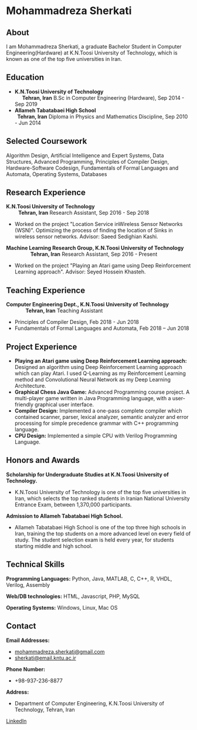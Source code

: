 # Mohammadreza Sherkati



## About

I am Mohammadreza Sherkati, a graduate Bachelor Student in Computer Engineering(Hardware) at K.N.Toosi University of Technology, which is known as one of the top five universities in Iran.

## Education
- **K.N.Toosi University of Technology &nbsp; &nbsp; &nbsp; &nbsp; &nbsp; &nbsp; &nbsp; &nbsp; &nbsp; &nbsp; &nbsp; &nbsp; &nbsp; &nbsp; &nbsp; &nbsp; &nbsp; &nbsp; &nbsp; &nbsp; &nbsp; &nbsp; &nbsp; &nbsp; &nbsp; &nbsp; &nbsp; &nbsp; &nbsp; &nbsp; &nbsp; &nbsp; &nbsp; &nbsp; &nbsp; &nbsp; &nbsp; &nbsp;          Tehran, Iran**
B.Sc in Computer Engineering (Hardware), Sep 2014 - Sep 2019
- **Allameh Tabatabaei High School &nbsp; &nbsp; &nbsp; &nbsp; &nbsp; &nbsp; &nbsp; &nbsp; &nbsp; &nbsp; &nbsp; &nbsp; &nbsp; &nbsp; &nbsp; &nbsp; &nbsp; &nbsp; &nbsp; &nbsp; &nbsp; &nbsp; &nbsp; &nbsp; &nbsp; &nbsp; &nbsp; &nbsp; &nbsp; &nbsp; &nbsp; &nbsp; &nbsp; &nbsp; &nbsp; &nbsp; &nbsp; &nbsp; &nbsp; &nbsp; Tehran, Iran**
Diploma in Physics and Mathematics Discipline, Sep 2010 - Jun 2014

## Selected Coursework
Algorithm Design, Artificial Intelligence and Expert Systems, Data Structures, Advanced Programming,
Principles of Compiler Design, Hardware-Software Codesign, Fundamentals of Formal Languages
and Automata, Operating Systems, Databases


## Research Experience
**K.N.Toosi University of Technology &nbsp; &nbsp; &nbsp; &nbsp; &nbsp; &nbsp; &nbsp; &nbsp; &nbsp; &nbsp; &nbsp; &nbsp; &nbsp; &nbsp; &nbsp; &nbsp; &nbsp; &nbsp; &nbsp; &nbsp; &nbsp; &nbsp; &nbsp; &nbsp; &nbsp; &nbsp; &nbsp; &nbsp; &nbsp; &nbsp; &nbsp; &nbsp; &nbsp; &nbsp; &nbsp; &nbsp; &nbsp; &nbsp; &nbsp; &nbsp; &nbsp; &nbsp; &nbsp; &nbsp; Tehran, Iran**
Research Assistant, Sep 2016 - Sep 2018
- Worked on the project "Location Service inWireless Sensor Networks (WSN)". Optimizing the process of
finding the location of Sinks in wireless sensor networks. Advisor: Saeed Sedighian Kashi.

**Machine Learning Research Group, K.N.Toosi University of Technology &nbsp; &nbsp; &nbsp; &nbsp; &nbsp; &nbsp; &nbsp; &nbsp; &nbsp; &nbsp; &nbsp; &nbsp; Tehran, Iran**
Research Assistant, Sep 2016 - Present
- Worked on the project "Playing an Atari game using Deep Reinforcement Learning approach". Advisor:
Seyed Hossein Khasteh.

## Teaching Experience
**Computer Engineering Dept., K.N.Toosi University of Technology &nbsp; &nbsp; &nbsp; &nbsp; &nbsp; &nbsp; &nbsp; &nbsp; &nbsp; &nbsp; &nbsp; &nbsp; &nbsp; &nbsp; &nbsp; &nbsp; &nbsp; Tehran, Iran**
Teaching Assistant
- Principles of Compiler Design, Feb 2018 - Jun 2018
- Fundamentals of Formal Languages and Automata, Feb 2018 – Jun 2018

## Project Experience
- **Playing an Atari game using Deep Reinforcement Learning approach:** Designed an algorithm using Deep Reinforcement Learning approach which can play Atari. I used Q-Learning as my Reinforcement Learning method and Convolutional Neural Network as my Deep Learning Architecture.
- **Graphical Chess Java Game:** Advanced Programming course project. A multi-player game written
in Java Programming language, with a user-friendly graphical user interface.
- **Compiler Design:** Implemented a one-pass complete compiler which contained scanner, parser,
lexical analyzer, semantic analyzer and error processing for simple precedence grammar with C++
programming language.
- **CPU Design:** Implemented a simple CPU with Verilog Programming Language.

## Honors and Awards
**Scholarship for Undergraduate Studies at K.N.Toosi University of Technology.**
- K.N.Toosi University of Technology is one of the top five universities in Iran, which selects the top
ranked students in Iranian National University Entrance Exam, between 1,370,000 participants.

**Admission to Allameh Tabatabaei High School.**
- Allameh Tabatabaei High School is one of the top three high schools in Iran, training the top
students on a more advanced level on every field of study. The student selection exam is held every
year, for students starting middle and high school.

## Technical Skills
**Programming Languages:** Python, Java, MATLAB, C, C++, R, VHDL, Verilog, Assembly

**Web/DB technologies:** HTML, Javascript, PHP, MySQL

**Operating Systems:** Windows, Linux, Mac OS

## Contact
**Email Addresses:**
- mohammadreza.sherkati@gmail.com
- sherkati@email.kntu.ac.ir

**Phone Number:**
- +98-937-236-8877

**Address:**
- Department of Computer Engineering, K.N.Toosi University of Technology, Tehran, Iran


[LinkedIn](https://www.linkedin.com/in/mohammadreza-sherkati-ba7971124/)
